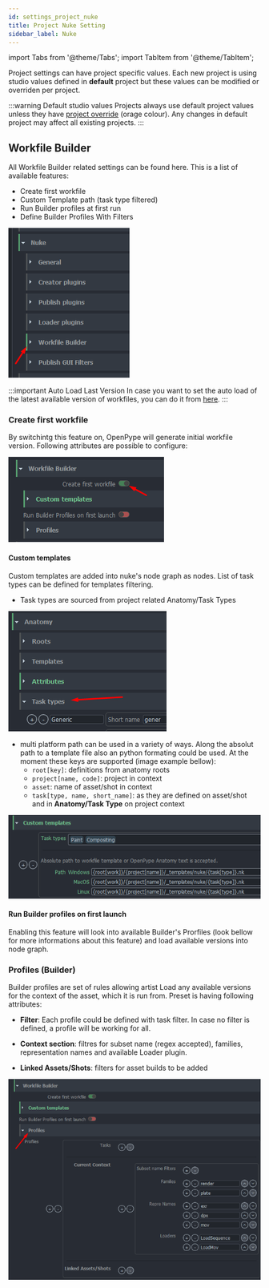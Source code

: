 ```yaml
---
id: settings_project_nuke
title: Project Nuke Setting
sidebar_label: Nuke
---
```


import Tabs from '@theme/Tabs';
import TabItem from '@theme/TabItem';

Project settings can have project specific values. Each new project is using studio values defined in **default** project but these values can be modified or overriden per project.

:::warning Default studio values
Projects always use default project values unless they have [project override](../admin_settings#project-overrides) (orage colour). Any changes in default project may affect all existing projects.
:::

## Workfile Builder

All Workfile Builder related settings can be found here. This is a list of available features:
- Create first workfile
- Custom Template path (task type filtered)
- Run Builder profiles at first run
- Define Builder Profiles With Filters

![nuke_workfile_options_location](assets/nuke_workfile_builder_location.png)

:::important Auto Load Last Version
In case you want to set the auto load of the latest available version of workfiles, you can do it from [here](settings_project_global#open-last-workfile-at-launch).
:::

### Create first workfile

By switchintg this feature on, OpenPype will generate initial workfile version. Following attributes are possible to configure:

![nuke_workfile_options_create_first_version](assets/nuke_workfile_builder_create_first_workfile.png)

#### Custom templates
Custom templates are added into nuke's node graph as nodes. List of task types can be defined for templates filtering.

- Task types are sourced from project related Anatomy/Task Types

![nuke_workfile_builder_template_task_type](assets/nuke_workfile_builder_template_task_type.png)

 - multi platform path can be used in a variety of ways. Along the absolut path to a template file also an python formating could be used. At the moment these keys are supported (image example bellow):
   - `root[key]`: definitions from anatomy roots
   - `project[name, code]`: project in context
   - `asset`: name of asset/shot in context
   - `task[type, name, short_name]`: as they are defined on asset/shot and in **Anatomy/Task Type** on project context

![nuke_workfile_builder_template_anatomy](assets/nuke_workfile_builder_template_anatomy.png)

#### Run Builder profiles on first launch
Enabling this feature will look into available Builder's Prorfiles (look bellow for more informations about this feature) and load available versions into node graph.

### Profiles (Builder)
Builder profiles are set of rules allowing artist Load any available versions for the context of the asset, which it is run from. Preset is having following attributes:

- **Filter**: Each profile could be defined with task filter. In case no filter is defined, a profile will be working for all.

- **Context section**: filtres for subset name (regex accepted), families, representation names and available Loader plugin.

- **Linked Assets/Shots**: filters for asset builds to be added

![nuke_workfile_builder_profiles](assets/nuke_workfile_builder_profiles.png)
